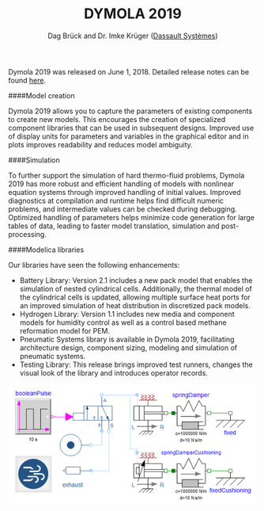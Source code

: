 ﻿---
title: DYMOLA 2019
author: "Dag Brück and Dr. Imke Krüger ([Dassault Systèmes](https://www.3ds.com/))"
category: "vendor"
---

Dymola 2019 was released on June 1, 2018. Detailed release notes can be found [here](https://www.3ds.com/fileadmin/PRODUCTS/CATIA/DYMOLA/PDF/Dymola-2019-highlights.pdf).

####Model creation

Dymola 2019 allows you to capture the parameters of existing components to create new models. This encourages the creation of specialized component libraries that can be used in subsequent designs.
Improved use of display units for parameters and variables in the graphical editor and in plots improves readability and reduces model ambiguity.

####Simulation

To further support the simulation of hard thermo-fluid problems, Dymola 2019 has more robust and efficient handling of models with nonlinear equation systems through improved handling of initial values. Improved diagnostics at compilation and runtime helps find difficult numeric problems, and intermediate values can be checked during debugging.
Optimized handling of parameters helps minimize code generation for large tables of data, leading to faster model translation, simulation and post-processing.

####Modelica libraries

Our libraries have seen the following enhancements: 

- Battery Library: Version 2.1 includes a new pack model that enables the simulation of nested cylindrical cells. Additionally, the thermal model of the cylindrical cells is updated, allowing multiple surface heat ports for an improved simulation of heat distribution in discretized pack models.
- Hydrogen Library: Version 1.1 includes new media and component models for humidity control as well as a control based methane reformation model for PEM. 
- Pneumatic Systems library is available in Dymola 2019, facilitating architecture design, component sizing, modeling and simulation of pneumatic systems. 
- Testing Library: This release brings improved test runners, changes the visual look of the library and introduces operator records.

![](Dymola2019_pneumatic.png)


